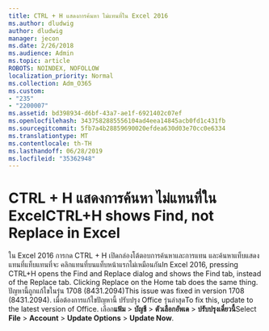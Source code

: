 ```yaml
---
title: CTRL + H แสดงการค้นหา ไม่แทนที่ใน Excel 2016
ms.author: dludwig
author: dludwig
manager: jecon
ms.date: 2/26/2018
ms.audience: Admin
ms.topic: article
ROBOTS: NOINDEX, NOFOLLOW
localization_priority: Normal
ms.collection: Adm_O365
ms.custom:
- "235"
- "2200007"
ms.assetid: bd398934-d6bf-43a7-ae1f-6921402c07ef
ms.openlocfilehash: 3437582885556104ad4eea14845acb0fd1c431fb
ms.sourcegitcommit: 5fb7a4b28859690020efdea630d03e70cc0e6334
ms.translationtype: MT
ms.contentlocale: th-TH
ms.lasthandoff: 06/28/2019
ms.locfileid: "35362948"
---
```

# <a name="ctrlh-shows-find-not-replace-in-excel"></a><span data-ttu-id="fe8ae-102">CTRL + H แสดงการค้นหา ไม่แทนที่ใน Excel</span><span class="sxs-lookup"><span data-stu-id="fe8ae-102">CTRL+H shows Find, not Replace in Excel</span></span>

<span data-ttu-id="fe8ae-103">ใน Excel 2016 การกด CTRL + H เปิดกล่องโต้ตอบการค้นหาและการแทน และค้นหาแท็บแสดง แทนที่แท็บแทนที่จะ คลิกแทนที่บนแท็บหน้าแรกไม่เหมือนกัน</span><span class="sxs-lookup"><span data-stu-id="fe8ae-103">In Excel 2016, pressing CTRL+H opens the Find and Replace dialog and shows the Find tab, instead of the Replace tab. Clicking Replace on the Home tab does the same thing.</span></span> <span data-ttu-id="fe8ae-104">ปัญหานี้ถูกแก้ไขในรุ่น 1708 (8431.2094)</span><span class="sxs-lookup"><span data-stu-id="fe8ae-104">This issue was fixed in version 1708 (8431.2094).</span></span> <span data-ttu-id="fe8ae-105">เมื่อต้องการแก้ไขปัญหานี้ ปรับปรุง Office รุ่นล่าสุด</span><span class="sxs-lookup"><span data-stu-id="fe8ae-105">To fix this, update to the latest version of Office.</span></span> <span data-ttu-id="fe8ae-106">เลือก**แฟ้ม** \> **บัญชี** \> **ตัวเลือกอัพเด** \> **ปรับปรุงเดี๋ยวนี้**</span><span class="sxs-lookup"><span data-stu-id="fe8ae-106">Select **File** \> **Account** \> **Update Options** \> **Update Now**.</span></span>
  
